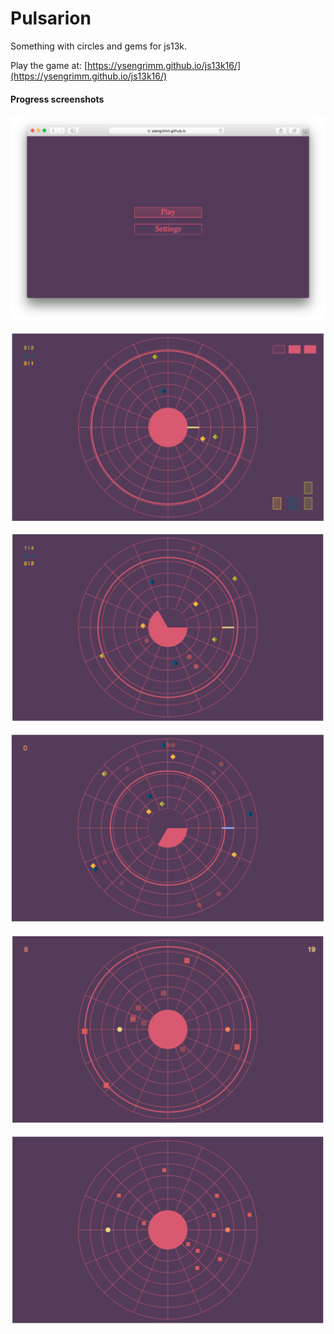 # Pulsarion

Something with circles and gems for js13k.

Play the game at: [https://ysengrimm.github.io/js13k16/](https://ysengrimm.github.io/js13k16/)

#### Progress screenshots
![](https://raw.githubusercontent.com/YsenGrimm/js13k16/master/img/img6.png)

![](https://raw.githubusercontent.com/YsenGrimm/js13k16/master/img/img5.png)

![](https://raw.githubusercontent.com/YsenGrimm/js13k16/master/img/img4.png)

![](https://raw.githubusercontent.com/YsenGrimm/js13k16/master/img/img3.png)

![](https://raw.githubusercontent.com/YsenGrimm/js13k16/master/img/img2.png)

![](https://raw.githubusercontent.com/YsenGrimm/js13k16/master/img/img1.png)